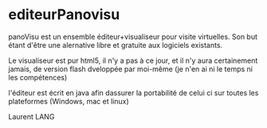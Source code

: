 editeurPanovisu
===============

panoVisu est un ensemble éditeur+visualiseur pour visite virtuelles. Son but étant d'être une alernative libre et gratuite
aux logiciels existants.

Le visualiseur est pur html5, il n'y a pas à ce jour, et il n'y aura certainement jamais, de version flash dveloppée par 
moi-même (je n'en ai ni le temps ni les compétences)

l'éditeur est écrit en java afin dassurer la portabilité de celui ci sur toutes les plateformes (Windows, mac et linux)

Laurent LANG
